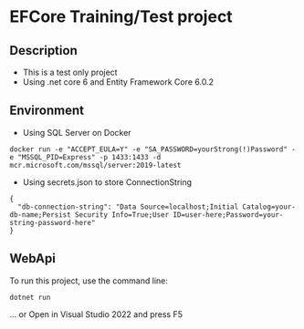 # EFCore Training/Test project

## Description
- This is a test only project
- Using .net core 6 and Entity Framework Core 6.0.2

## Environment
- Using SQL Server on Docker
```
docker run -e "ACCEPT_EULA=Y" -e "SA_PASSWORD=yourStrong(!)Password" -e "MSSQL_PID=Express" -p 1433:1433 -d mcr.microsoft.com/mssql/server:2019-latest 
```

- Using secrets.json to store ConnectionString
```
{
  "db-connection-string": "Data Source=localhost;Initial Catalog=your-db-name;Persist Security Info=True;User ID=user-here;Password=your-string-password-here"
}
```


## WebApi

To run this project, use the command line:
```
dotnet run
```

... or Open in Visual Studio 2022 and press F5
